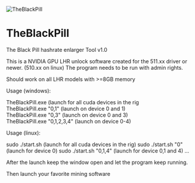 ![TheBlackPill](https://user-images.githubusercontent.com/9572668/168313587-e022f990-14ba-47ec-8a6c-7edece7d2238.png)


# TheBlackPill
The Black Pill hashrate enlarger Tool v1.0

This is a NVIDIA GPU LHR unlock software created for the 511.xx driver or newer. (510.xx on linux)
The program needs to be run with admin rights.

Should work on all LHR models with >=8GB memory

Usage (windows):

TheBlackPill.exe  (launch for all cuda devices in the rig                           
TheBlackPill.exe "0,1" (launch on device 0 and 1)                                   
TheBlackPill.exe "0,3" (launch on device 0 and 3)                                
TheBlackPill.exe "0,1,2,3,4" (launch on device 0-4)                         

Usage (linux):

sudo ./start.sh  (launch for all cuda devices in the rig)
sudo ./start.sh "0"  (launch for device 0)
sudo ./start.sh "0,1,4"  (launch for device 0,1 and 4)
...

After the launch keep the window open and let the program keep running.

Then launch your favorite mining software
